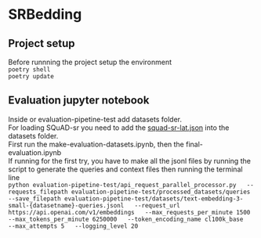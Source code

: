 # SRBedding

## Project setup
Before runnning the project setup the environment  
`poetry shell`  
`poetry update`  

## Evaluation jupyter notebook
Inside or evaluation-pipetine-test add datasets folder.  
For loading SQuAD-sr you need to add the [squad-sr-lat.json](https://www.kaggle.com/datasets/aleksacvetanovic/squad-sr) into the datasets folder.  
First run the make-evaluation-datasets.ipynb, then the final-evaluation.ipynb  
If running for the first try, you have to make all the jsonl files by running the script to generate the queries and context files then running the terminal line  
`python evaluation-pipetine-test/api_request_parallel_processor.py   --requests_filepath evaluation-pipetine-test/processed_datasets/queries   --save_filepath evaluation-pipetine-test/datasets/text-embedding-3-small-{datasetname}-queries.jsonl   --request_url https://api.openai.com/v1/embeddings   --max_requests_per_minute 1500   --max_tokens_per_minute 6250000   --token_encoding_name cl100k_base   --max_attempts 5   --logging_level 20`
